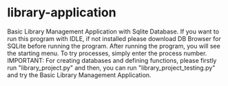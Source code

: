 # library-application
Basic Library Management Application with Sqlite Database.
If you want to run this program with IDLE, if not installed please download DB Browser for SQLite before running the program. 
After running the program, you will see the starting menu. To try processes, simply enter the process number.
IMPORTANT: For creating databases and defining functions, please firstly run "library_project.py" and then, you can run "library_project_testing.py" and try the Basic Library Management Application.
